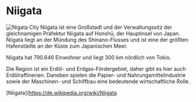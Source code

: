 # Niigata

![Nigata City](https://upload.wikimedia.org/wikipedia/commons/thumb/2/29/Niigata_City.jpg/1920px-Niigata_City.jpg)
  Niigata ist eine Großstadt und der Verwaltungssitz der gleichnamigen Präfektur Niigata auf Honshū, der Hauptinsel von Japan. Niigata liegt an der Mündung des Shinano-Flusses und ist eine der größten Hafenstädte an der Küste zum Japanischen Meer.

Niigata hat 790.646 Einwohner und liegt 300 km nördlich von Tokio.

Die Region ist ein Erdöl- und Erdgas-Fördergebiet, daher gibt es hier auch Erdölraffinerien. Daneben spielen die Papier- und Nahrungsmittelindustrie sowie der Maschinen- und Schiffbau eine bedeutende wirtschaftliche Rolle.



[Niigata](https://de.wikipedia.org/wiki/Niigata
